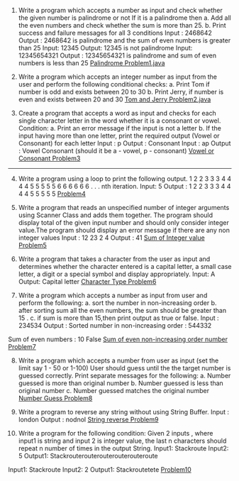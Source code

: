 1. Write a program which accepts a number as input and check whether the given number is
palindrome or not If it is a palindrome then
a. Add all the even numbers and check whether the sum is more than 25.
b. Print success and failure messages for all 3 conditions
Input : 2468642
Output : 2468642 is palindrome and the sum of even numbers is greater than 25
Input: 12345
Output: 12345 is not palindrome
Input: 12345654321
Output : 12345654321 is palindrome and sum of even numbers is less than 25
[Palindrome Problem1.java](https://github.com/Praveenraj1024/javaexerciseone/blob/master/src/main/java/com/stackroute/practiceexercise1/Problem1.java)


2. Write a program which accepts an integer number as input from the user and perform the
following conditional checks:
a. Print Tom if number is odd and exists between 20 to 30
b. Print Jerry, if number is even and exists between 20 and 30
[Tom and Jerry Problem2.java](https://github.com/Praveenraj1024/javaexerciseone/blob/master/src/main/java/com/stackroute/practiceexercise1/Problem2.java)

3. Create a program that accepts a word as input and checks for each single character letter in
the word whether it is a consonant or vowel.
Condition:
a. Print an error message if the input is not a letter
b. If the input having more than one letter, print the required output
(Vowel or Consonant) for each letter
Input : p
Output : Consonant
Input : ap
Output : Vowel Consonant (should it be a - vowel, p - consonant)
[Vowel or Consonant Problem3](https://github.com/Praveenraj1024/javaexerciseone/blob/master/src/main/java/com/stackroute/practiceexercise1/Problem3.java)
-------------------------------------------------------------------------------------------------------------------------

4. Write a program using a loop to print the following output. 1 2 2 3 3 3 4 4 4 4 5 5 5 5 5 6 6 6 6
6 6 . . . nth iteration.
Input: 5
Output : 1 2 2 3 3 3 4 4 4 4 5 5 5 5 5
[Problem4](https://github.com/Praveenraj1024/javaexerciseone/blob/master/src/main/java/com/stackroute/practiceexercise1/Problem4.java)

5. Write a program that reads an unspecified number of integer arguments using Scanner Class
and adds them together. The program should display total of the given input number and should
only consider integer value.The program should display an error message if there are any non
integer values
Input : 12 23 2 4
Output : 41
[Sum of Integer value Problem5](https://github.com/Praveenraj1024/javaexerciseone/blob/master/src/main/java/com/stackroute/practiceexercise1/Problem5.java)

6. Write a program that takes a character from the user as input and determines whether the
character entered is a capital letter, a small case letter, a digit or a special symbol and display
appropriately.
Input: A
Output: Capital letter
[Character Type Problem6](https://github.com/Praveenraj1024/javaexerciseone/blob/master/src/main/java/com/stackroute/practiceexercise1/Problem6.java)

7. Write a program which accepts a number as input from user and perform the following:
a. sort the number in non-increasing order
b. after sorting sum all the even numbers, the sum should be greater than 15 .
c. if sum is more than 15,then print output as true or false.
Input : 234534
Output : Sorted number in non-increasing order : 544332

Sum of even numbers : 10
False
[Sum of even non-increasing order number Problem7](https://github.com/Praveenraj1024/javaexerciseone/blob/master/src/main/java/com/stackroute/practiceexercise1/Problem7.java)


8. Write a program which accepts a number from user as input (set the limit say 1 - 50 or 1-100) User should guess until the the target number is guessed correctly.
Print separate messages for the following:
a. Number guessed is more than original number
b. Number guessed is less than original number
c. Number guessed matches the original number
[Number Guess Problem8](https://github.com/Praveenraj1024/javaexerciseone/blob/master/src/main/java/com/stackroute/practiceexercise1/Problem8.java)


9. Write a program to reverse any string without using String Buffer.
Input : london
Output : nodnol
[String reverse Problem9](https://github.com/Praveenraj1024/javaexerciseone/blob/master/src/main/java/com/stackroute/practiceexercise1/Problem9.java)

10. Write a program for the following condition:
Given 2 inputs , where input1 is string and input 2 is integer value, the last n characters should
repeat n number of times in the output String.
Input1: Stackroute
Input2: 5
Output1: Stackrouterouterouterouterouteroute

Input1: Stackroute
Input2: 2
Output1: Stackroutetete
[Problem10](https://github.com/Praveenraj1024/javaexerciseone/blob/master/src/main/java/com/stackroute/practiceexercise1/Problem10.java)
